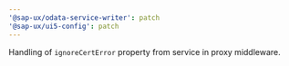 ```yaml
---
'@sap-ux/odata-service-writer': patch
'@sap-ux/ui5-config': patch
---
```


Handling of `ignoreCertError` property from service in proxy middleware.
